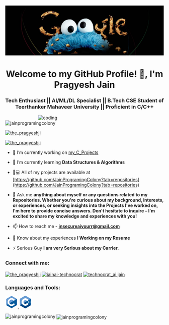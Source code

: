 ![logo](https://github.com/JainProgramingColony/JainProgramingColony/blob/main/Google%20iMAGE.jpeg)  
<h1 align="center">Welcome to my GitHub Profile! 👋, I'm Pragyesh Jain</h1>
<h3 align="center">Tech Enthusiast || AI/ML/DL Specialist || B.Tech CSE Student of Teerthanker Mahaveer University || Proficient in C/C++ </h3>

<img align="right" alt="coding" width="400" src="https://user-images.githubusercontent.com/55389276/140866485-8fb1c876-9a8f-4d6a-98dc-08c4981eaf70.gif">

<p align="left"> <img src="https://komarev.com/ghpvc/?username=jainprogramingcolony&label=Profile%20views&color=0e75b6&style=flat" alt="jainprogramingcolony" /> </p>

<p align="left"> <a href="https://www.linkedin.com/in/jainai-technocrat/" target="blank"><img src="https://img.shields.io/twitter/follow/the_pragyeshji?logo=twitter&style=for-the-badge" alt="the_pragyeshji" /></a> </p>
<p align="left"> <a href="https://www.instagram.com/technocrat_ai.jain/" target="blank"><img src="https://img.shields.io/twitter/follow/the_pragyeshji?logo=twitter&style=for-the-badge" alt="the_pragyeshji" /></a> </p>


- 🔭 I’m currently working on [my_C_Projects](https://github.com/JainProgramingColony/C_ProjectsbySelf)

- 🌱 I’m currently learning **Data Structures & Algorithms**

- 👨💻 All of my projects are available at [https://github.com/JainProgramingColony?tab=repositories](https://github.com/JainProgramingColony?tab=repositories)

- 💬 Ask me **anything about myself or any questions related to my Repositories. Whether you're curious about my background, interests, or experiences, or seeking insights into the Projects I've worked on, I'm here to provide concise answers. Don't hesitate to inquire – I'm excited to share my knowledge and experiences with you!**

- 📫 How to reach me - **insecureaiyourr@gmail.com**

- 📄 Know about my experiences **I Working on my Resume**

- ⚡ Serious Guy **I am very Serious about my Carrier.**

<h3 align="left">Connect with me:</h3>
<p align="left">
<a href="https://twitter.com/the_pragyeshji" target="blank"><img align="center" src="https://raw.githubusercontent.com/rahuldkjain/github-profile-readme-generator/master/src/images/icons/Social/twitter.svg" alt="the_pragyeshji" height="30" width="40" /></a>
<a href="https://linkedin.com/in/jainai-technocrat" target="blank"><img align="center" src="https://raw.githubusercontent.com/rahuldkjain/github-profile-readme-generator/master/src/images/icons/Social/linked-in-alt.svg" alt="jainai-technocrat" height="30" width="40" /></a>
<a href="https://instagram.com/technocrat_ai.jain" target="blank"><img align="center" src="https://raw.githubusercontent.com/rahuldkjain/github-profile-readme-generator/master/src/images/icons/Social/instagram.svg" alt="technocrat_ai.jain" height="30" width="40" /></a>
</p>

<h3 align="left">Languages and Tools:</h3>
<p align="left"> <a href="https://www.cprogramming.com/" target="_blank" rel="noreferrer"> <img src="https://raw.githubusercontent.com/devicons/devicon/master/icons/c/c-original.svg" alt="c" width="40" height="40"/> </a> <a href="https://www.w3schools.com/cpp/" target="_blank" rel="noreferrer"> <img src="https://raw.githubusercontent.com/devicons/devicon/master/icons/cplusplus/cplusplus-original.svg" alt="cplusplus" width="40" height="40"/> </a> </p>

<p><img align="left" src="https://github-readme-stats.vercel.app/api/top-langs?username=jainprogramingcolony&show_icons=true&locale=en&layout=compact" alt="jainprogramingcolony" /></p>

<p>&nbsp;<img align="center" src="https://github-readme-stats.vercel.app/api?username=jainprogramingcolony&show_icons=true&locale=en" alt="jainprogramingcolony" /></p> 

